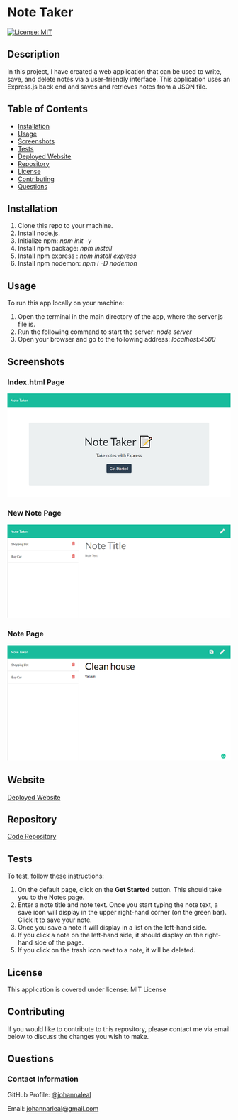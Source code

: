# Note Taker

[![License: MIT](https://img.shields.io/badge/License-MIT-yellow.svg)](https://opensource.org/licenses/MIT)

## Description

In this project, I have created a web application that can be used to write, save, and delete notes via a user-friendly interface. This application uses an Express.js back end and saves and retrieves notes from a JSON file.

## Table of Contents

* [Installation](#installation)
* [Usage](#usage)
* [Screenshots](#screenshots)
* [Tests](#tests)
* [Deployed Website](#website)
* [Repository](#repository)
* [License](#license)
* [Contributing](#contributing)
* [Questions](#questions)

## Installation

1. Clone this repo to your machine.
2. Install node.js.
3. Initialize npm: _npm init -y_
4. Install npm package: _npm install_
5. Install npm express :
_npm install express_
6. Install npm nodemon:
_npm i -D nodemon_

## Usage

To run this app locally on your machine:

1. Open the terminal in the main directory of the app, where the server.js file is.
2. Run the following command to start the server: _node server_
3. Open your browser and go to the following address: _localhost:4500_

## Screenshots

### Index.html Page

![Index Page](./images/default-page.png)

### New Note Page

![New Note Page](./images/note-page.png)

### Note Page

![Note Page](./images/new-note.png)

## Website

[Deployed Website](https://note-taker-johanna.herokuapp.com/)

## Repository

[Code Repository](https://github.com/johannaleal/note-taker)

## Tests

To test, follow these instructions:

1. On the default page, click on the __Get Started__ button. This should take you to the Notes page.
2. Enter a note title and note text. Once you start typing the note text, a save icon will display in the upper right-hand corner (on the green bar). Click it to save your note.
3. Once you save a note it will display in a list on the left-hand side.
4. If you click a note on the left-hand side, it should display on the right-hand side of the page.
5. If you click on the trash icon next to a note, it will be deleted.

## License

This application is covered under license: MIT License

## Contributing

If you would like to contribute to this repository, please contact me via email below to discuss the changes you wish to make.

## Questions

### Contact Information

GitHub Profile: [@johannaleal](http://github.com/johannaleal)

Email: johannarleal@gmail.com
